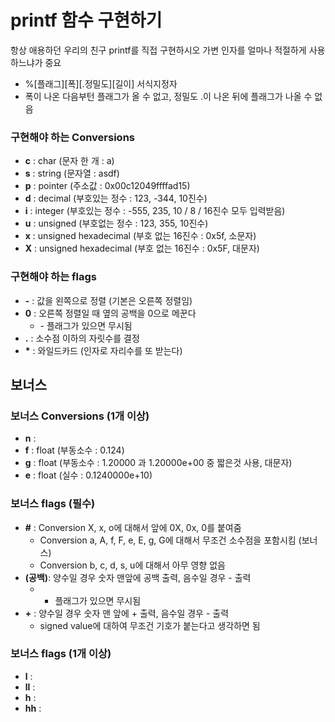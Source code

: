 # printf 함수 구현하기
항상 애용하던 우리의 친구 printf를 직접 구현하시오
가변 인자를 얼마나 적절하게 사용하느냐가 중요
- %[플래그][폭][.정밀도][길이] 서식지정자
- 폭이 나온 다음부턴 플래그가 올 수 없고, 정밀도 .이 나온 뒤에 플래그가 나올 수 없음

### 구현해야 하는 Conversions
- **c** : char (문자 한 개 : a)
- **s** : string (문자열 : asdf)
- **p** : pointer (주소값 : 0x00c12049ffffad15)
- **d** : decimal (부호있는 정수 : 123, -344, 10진수)
- **i** : integer (부호있는 정수 : -555, 235, 10 / 8 / 16진수 모두 입력받음)
- **u** : unsigned (부호없는 정수 : 123, 355, 10진수)
- **x** : unsigned hexadecimal (부호 없는 16진수 : 0x5f, 소문자)
- **X** : unsigned hexadecimal (부호 없는 16진수 : 0x5F, 대문자)

### 구현해야 하는 flags
- **\-** : 값을 왼쪽으로 정렬 (기본은 오른쪽 정렬임)
- **0** : 오른쪽 정렬일 때 옆의 공백을 0으로 메꾼다
	- \- 플래그가 있으면 무시됨
- **.** : 소수점 이하의 자릿수를 결정
- **\*** : 와일드카드 (인자로 자리수를 또 받는다)

###

## 보너스

### 보너스 Conversions (1개 이상)
- **n** :
- **f** : float (부동소수 : 0.124)
- **g** : float (부동소수 : 1.20000 과 1.20000e+00 중 짧은것 사용, 대문자)
- **e** : float (실수 : 0.1240000e+10)

### 보너스 flags (필수)
- **#** : Conversion X, x, o에 대해서 앞에 0X, 0x, 0를 붙여줌
	- Conversion a, A, f, F, e, E, g, G에 대해서 무조건 소수점을 포함시킴 (보너스)
	- Conversion b, c, d, s, u에 대해서 아무 영향 없음
-  **(공백)**: 양수일 경우 숫자 맨앞에 공백 출력, 음수일 경우 - 출력
	- + 플래그가 있으면 무시됨
- **+** : 양수일 경우 숫자 맨 앞에 + 출력, 음수일 경우 - 출력
	- signed value에 대하여 무조건 기호가 붙는다고 생각하면 됨

### 보너스 flags (1개 이상)
- **l** :
- **ll** :
- **h** :
- **hh** :
